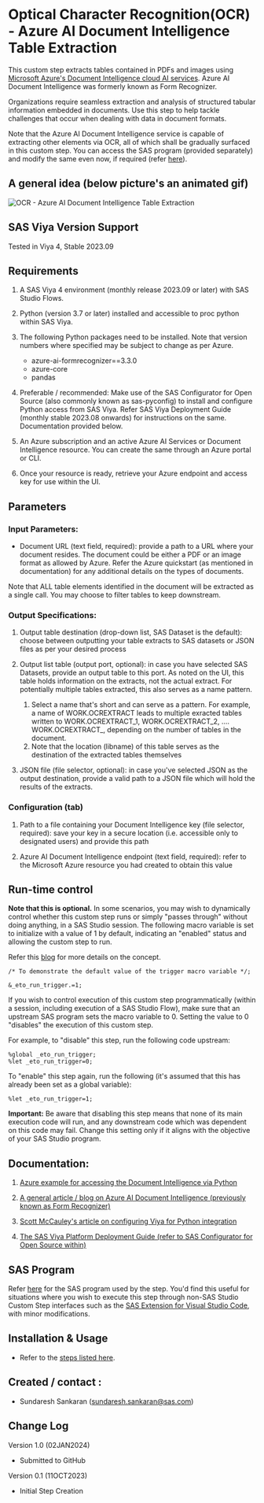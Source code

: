 # Optical Character Recognition(OCR) - Azure AI Document Intelligence Table Extraction

This custom step extracts tables contained in PDFs and images using [Microsoft Azure's Document Intelligence cloud AI services](https://learn.microsoft.com/en-us/azure/ai-services/document-intelligence/?view=doc-intel-3.1.0). Azure AI Document Intelligence was formerly known as Form Recognizer.

Organizations require seamless extraction and analysis of structured tabular information embedded in documents. Use this step to help tackle challenges that occur when dealing with data in document formats.

Note that the Azure AI Document Intelligence service is capable of extracting other elements via OCR, all of which shall be gradually surfaced in this custom step.  You can access the SAS program (provided separately) and modify the same even now, if required (refer [here](#sas-program)).
 
 
## A general idea (below picture's an animated gif)

![OCR - Azure AI Document Intelligence Table Extraction](./img/OCR%20-%20Azure%20AI%20Document%20Intelligence%20Table%20Extraction.gif)

## SAS Viya Version Support
Tested in Viya 4, Stable 2023.09

## Requirements

1. A SAS Viya 4 environment (monthly release 2023.09 or later) with SAS Studio Flows.

2. Python (version 3.7 or later) installed and accessible to proc python within SAS Viya.

3. The following Python packages need to be installed.  Note that version numbers where specified may be subject to change as per Azure.

   - azure-ai-formrecognizer==3.3.0 
   - azure-core 
   - pandas

4. Preferable / recommended:  Make use of the SAS Configurator for Open Source (also commonly known as sas-pyconfig) to install and configure Python access from SAS Viya.  Refer SAS Viya Deployment Guide (monthly stable 2023.08 onwards) for instructions on the same. Documentation provided below.

5. An Azure subscription and an active Azure AI Services or Document Intelligence resource.  You can create the same through an Azure portal or CLI.

6. Once your resource is ready, retrieve your Azure endpoint and access key for use within the UI.


## Parameters

### Input Parameters:

- Document URL (text field, required): provide a path to a URL where your document resides.  The document could be either a PDF or an image format as allowed by Azure.  Refer the Azure quickstart (as mentioned in documentation) for any additional details on the types of documents.

Note that ALL table elements identified in the document will be extracted as a single call. You may choose to filter tables to keep downstream.

### Output Specifications:

1. Output table destination (drop-down list, SAS Dataset is the default): choose between outputting your table extracts to SAS datasets or JSON files as per your desired process

2. Output list table (output port, optional): in case you have selected SAS Datasets, provide an output table to this port.  As noted on the UI, this table holds information on the extracts, not the actual extract. For potentially multiple tables extracted, this also serves as a name pattern.

   1.  Select a name that's short and can serve as a pattern.  For example, a name of WORK.OCREXTRACT leads to multiple exracted tables written to WORK.OCREXTRACT_1, WORK.OCREXTRACT_2, .... WORK.OCREXTRACT_<N>, depending on the number of tables in the document.
   2. Note that the location (libname) of this table serves as the destination of the extracted tables themselves

3. JSON file (file selector, optional): in case you've selected JSON as the output destination, provide a valid path to a JSON file which will hold the results of the extracts.

### Configuration (tab)
1. Path to a file containing your Document Intelligence key (file selector, required): save your key in a secure location (i.e. accessible only to designated users) and provide this path 

2. Azure AI Document Intelligence endpoint (text field, required): refer to the Microsoft Azure resource you had created to obtain this value

## Run-time control

**Note that this is optional.**  In some scenarios, you may wish to dynamically control whether this custom step runs or simply "passes through" without doing anything, in a SAS Studio session. The following macro variable is set to initialize with a value of 1 by default, indicating an "enabled" status and allowing the custom step to run.

Refer this [blog](https://communities.sas.com/t5/SAS-Communities-Library/Switch-on-switch-off-run-time-control-of-SAS-Studio-Custom-Steps/ta-p/885526) for more details on the concept.

```sas
/* To demonstrate the default value of the trigger macro variable */;

&_eto_run_trigger.=1;
```

If you wish to control execution of this custom step programmatically (within a session, including execution of a SAS Studio Flow), make sure that an upstream SAS program sets the macro variable to 0.  Setting the value to 0 "disables" the execution of this custom step.

For example, to "disable" this step, run the following code upstream:

```sas
%global _eto_run_trigger;
%let _eto_run_trigger=0;
```

To "enable" this step again, run the following (it's assumed that this has already been set as a global variable):

```sas
%let _eto_run_trigger=1;
```

**Important:** Be aware that disabling this step means that none of its main execution code will run, and any  downstream code which was dependent on this code may fail.  Change this setting only if it aligns with the objective of your SAS Studio program.


## Documentation:

1. [Azure example for accessing the Document Intelligence via Python](https://learn.microsoft.com/en-us/azure/ai-services/document-intelligence/quickstarts/get-started-sdks-rest-api?view=doc-intel-3.1.0&tabs=ga%2Cv2-0&pivots=programming-language-python)

2. [A general article / blog on Azure AI Document Intelligence (previously known as Form Recognizer)](https://techcommunity.microsoft.com/t5/azure-ai-services-blog/enhanced-table-extraction-from-documents-with-form-recognizer/ba-p/2058011
)
3. [Scott McCauley's article on configuring Viya for Python integration](https://communities.sas.com/t5/SAS-Communities-Library/Configuring-SAS-Viya-for-Python-Integration/ta-p/847459)

4. [The SAS Viya Platform Deployment Guide (refer to SAS Configurator for Open Source within)](https://go.documentation.sas.com/doc/en/itopscdc/default/itopssr/p1n66p7u2cm8fjn13yeggzbxcqqg.htm?fromDefault=#p19cpvrrjw3lurn135ih46tjm7oi) 


## SAS Program

Refer [here](./extras/OCR%20-%20Azure%20AI%20Document%20Intelligence%20Table%20Extraction.sas) for the SAS program used by the step.  You'd find this useful for situations where you wish to execute this step through non-SAS Studio Custom Step interfaces such as the [SAS Extension for Visual Studio Code](https://github.com/sassoftware/vscode-sas-extension), with minor modifications. 


## Installation & Usage
- Refer to the [steps listed here](https://github.com/sassoftware/sas-studio-custom-steps#getting-started---making-a-custom-step-from-this-repository-available-in-sas-studio).

## Created / contact : 

- Sundaresh Sankaran (sundaresh.sankaran@sas.com)

## Change Log

Version 1.0 (02JAN2024) 
* Submitted to GitHub

Version 0.1 (11OCT2023) 
* Initial Step Creation